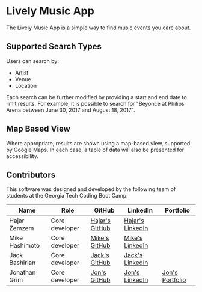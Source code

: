 # Lively Music App
The Lively Music App is a simple way to find music events you care about.

## Supported Search Types
Users can search by:
- Artist
- Venue
- Location

Each search can be further modified by providing a start and end date to limit results. For example, it is possible to search for "Beyonce at Philips Arena between June 30, 2017 and August 18, 2017".

## Map Based View
Where appropriate, results are shown using a map-based view, supported by Google Maps. In each case, a table of data will also be presented for accessibility.

## Contributors
This software was designed and developed by the following team of students at the Georgia Tech Coding Boot Camp:


|Name|Role|GitHub|LinkedIn|Portfolio|
|----|----|------|--------|---------|
|Hajar Zemzem|Core developer|[Hajar's GitHub](https://github.com/hzemzem)|[Hajar's LinkedIn](https://www.linkedin.com/in/hajarzemzem/)
|Mike Hashimoto|Core developer|[Mike's GitHub](https://github.com/mikehashi)|[Mike's LinkedIn]()
|Jack Bashirian|Core developer|[Jack's GitHub](https://github.com//jack2017coding)|[Jack's LinkedIn](https://www.linkedin.com/in/jack-bashirian-p-e-20309b38/)
|Jonathan Grim|Core developer|[Jon's GitHub](https://github.com/jongrim)|[Jon's LinkedIn](https://www.linkedin.com/in/jonathangrim/)|[Jon's Portfolio](https://jongrim.github.io/)
